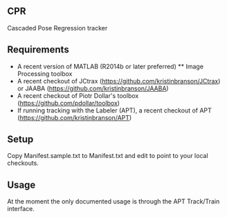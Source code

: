 ## CPR

Cascaded Pose Regression tracker

## Requirements

* A recent version of MATLAB (R2014b or later preferred)
** Image Processing toolbox
* A recent checkout of JCtrax (https://github.com/kristinbranson/JCtrax) or JAABA (https://github.com/kristinbranson/JAABA)
* A recent checkout of Piotr Dollar's toolbox (https://github.com/pdollar/toolbox)
* If running tracking with the Labeler (APT), a recent checkout of APT (https://github.com/kristinbranson/APT)

## Setup

Copy Manifest.sample.txt to Manifest.txt and edit to point to your local checkouts. 

## Usage

At the moment the only documented usage is through the APT Track/Train interface.